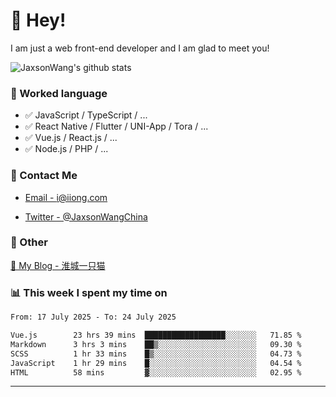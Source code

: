 # 👋 Hey!

I am just a web front-end developer and I am glad to meet you!

![JaxsonWang's github stats](https://github-readme-stats.vercel.app/api?username=JaxsonWang&&show_icons=true&&title_color=1abc9c&&icon_color=1abc9c)


### 📝 Worked language

- ✅ JavaScript / TypeScript / ...
- ✅ React Native / Flutter / UNI-App / Tora / ...
- ✅ Vue.js / React.js / ...
- ✅ Node.js / PHP / ...

### 📮 Contact Me

- [Email - i@iiong.com](mailto:i@iiong.com)

- [Twitter - @JaxsonWangChina](https://twitter.com/JaxsonWangChina)

### 🤪 Other

[📌 My Blog - 淮城一只猫](https://iiong.com)

### 📊 This week I spent my time on

<!--START_SECTION:waka-->

```txt
From: 17 July 2025 - To: 24 July 2025

Vue.js        23 hrs 39 mins  ██████████████████░░░░░░░   71.85 %
Markdown      3 hrs 3 mins    ██▒░░░░░░░░░░░░░░░░░░░░░░   09.30 %
SCSS          1 hr 33 mins    █▒░░░░░░░░░░░░░░░░░░░░░░░   04.73 %
JavaScript    1 hr 29 mins    █░░░░░░░░░░░░░░░░░░░░░░░░   04.54 %
HTML          58 mins         ▓░░░░░░░░░░░░░░░░░░░░░░░░   02.95 %
```

<!--END_SECTION:waka-->

---
